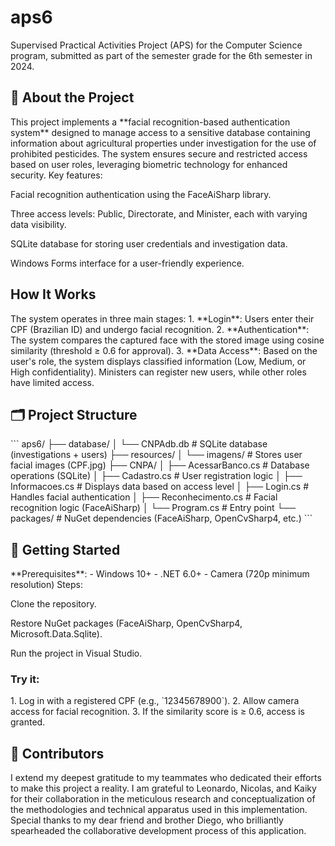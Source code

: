 # aps6
Supervised Practical Activities Project (APS) for the Computer Science program, submitted as part of the semester grade for the 6th semester in 2024.

<h2>🌱 About the Project</h2> 
This project implements a **facial recognition-based authentication system** designed to manage access to a sensitive database containing information about agricultural properties under investigation for the use of prohibited pesticides. The system ensures secure and restricted access based on user roles, leveraging biometric technology for enhanced security.
Key features:

Facial recognition authentication using the FaceAiSharp library.

Three access levels: Public, Directorate, and Minister, each with varying data visibility.

SQLite database for storing user credentials and investigation data.

Windows Forms interface for a user-friendly experience.

<h2>How It Works</h2> 
The system operates in three main stages: 1. **Login**: Users enter their CPF (Brazilian ID) and undergo facial recognition. 2. **Authentication**: The system compares the captured face with the stored image using cosine similarity (threshold ≥ 0.6 for approval). 3. **Data Access**: Based on the user's role, the system displays classified information (Low, Medium, or High confidentiality).
Ministers can register new users, while other roles have limited access.

<h2>🗂️ Project Structure</h2> 
``` aps6/ 
    ├── database/ 
    │ └── CNPAdb.db # SQLite database (investigations + users) 
    ├── resources/ 
    │ └── imagens/ # Stores user facial images (CPF.jpg) 
    ├── CNPA/ 
    │ ├── AcessarBanco.cs # Database operations (SQLite) 
    │ ├── Cadastro.cs # User registration logic 
    │ ├── Informacoes.cs # Displays data based on access level 
    │ ├── Login.cs # Handles facial authentication 
    │ ├── Reconhecimento.cs # Facial recognition logic (FaceAiSharp) 
    │ └── Program.cs # Entry point └── packages/ # NuGet dependencies (FaceAiSharp, OpenCvSharp4, etc.) ``` 

<h2>🚀 Getting Started</h2> 
**Prerequisites**: - Windows 10+ - .NET 6.0+ - Camera (720p minimum resolution)
Steps:

Clone the repository.

Restore NuGet packages (FaceAiSharp, OpenCvSharp4, Microsoft.Data.Sqlite).

Run the project in Visual Studio.

<h3>Try it:</h3> 
1. Log in with a registered CPF (e.g., `12345678900`). 
2. Allow camera access for facial recognition. 
3. If the similarity score is ≥ 0.6, access is granted. 

<h2>🤝 Contributors</h2> 
I extend my deepest gratitude to my teammates who dedicated their efforts to make this project a reality. I am grateful to Leonardo, Nicolas, and Kaiky for their collaboration in the meticulous research and conceptualization of the methodologies and technical apparatus used in this implementation. Special thanks to my dear friend and brother Diego, who brilliantly spearheaded the collaborative development process of this application.